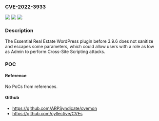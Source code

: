 ### [CVE-2022-3933](https://cve.mitre.org/cgi-bin/cvename.cgi?name=CVE-2022-3933)
![](https://img.shields.io/static/v1?label=Product&message=Essential%20Real%20Estate&color=blue)
![](https://img.shields.io/static/v1?label=Version&message=%3D%200%20&color=brighgreen)
![](https://img.shields.io/static/v1?label=Vulnerability&message=CWE-79%20Cross-Site%20Scripting%20(XSS)&color=brighgreen)

### Description

The Essential Real Estate WordPress plugin before 3.9.6 does not sanitize and escapes some parameters, which could allow users with a role as low as Admin to perform Cross-Site Scripting attacks.

### POC

#### Reference
No PoCs from references.

#### Github
- https://github.com/ARPSyndicate/cvemon
- https://github.com/cyllective/CVEs


